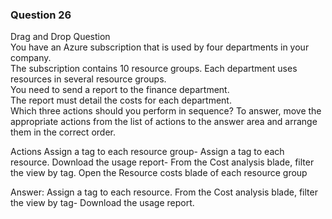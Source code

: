 ### Question 26

Drag and Drop Question  
You have an Azure subscription that is used by four departments in your company.  
The subscription contains 10 resource groups. Each department uses resources in several resource groups.  
You need to send a report to the finance department.  
The report must detail the costs for each department.  
Which three actions should you perform in sequence? To answer, move the appropriate actions from the list of actions to the answer area and arrange them in the correct order.

Actions
Assign a tag to each resource group-
Assign a tag to each resource.
Download the usage report-
From the Cost analysis blade, filter
the view by tag.
Open the Resource costs blade of each
resource group

Answer:
Assign a tag to each resource.
From the Cost analysis blade, filter
the view by tag-
Download the usage report.


